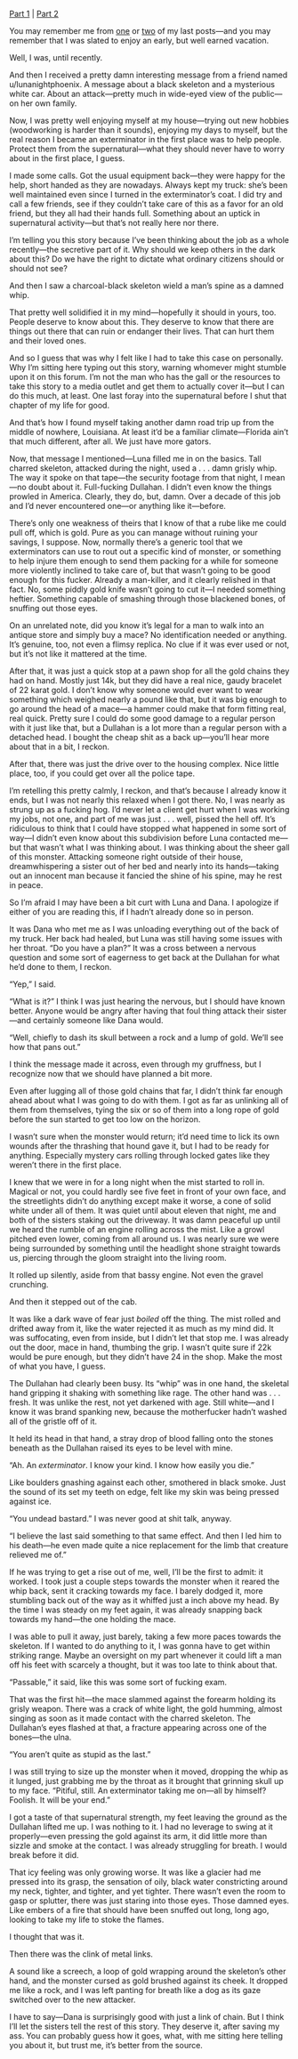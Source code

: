 [Part 1](https://www.reddit.com/r/nosleep/comments/zt0wut/a_white_car_kept_driving_by_my_aunts_house_last/?utm_source=share&utm_medium=ios_app&utm_name=iossmf) | [Part 2](https://www.reddit.com/r/nosleep/comments/zvf3es/the_white_car_came_back_the_driver_tried_to_take/?utm_source=share&utm_medium=ios_app&utm_name=iossmf)

You may remember me from [one](https://www.reddit.com/r/nosleep/comments/vb2ol6/i_am_an_exterminator_for_supernatural_pests_heres/?utm_source=share&utm_medium=ios_app&utm_name=iossmf) or [two](https://www.reddit.com/r/nosleep/comments/vg5x73/i_am_an_exterminator_for_the_supernatural_and_i/?utm_source=share&utm_medium=ios_app&utm_name=iossmf) of my last posts—and you may remember that I was slated to enjoy an early, but well earned vacation.

Well, I was, until recently. 

And then I received a pretty damn interesting message from a friend named u/lunanightphoenix. A message about a black skeleton and a mysterious white car. About an attack—pretty much in wide-eyed view of the public—on her own family.

Now, I was pretty well enjoying myself at my house—trying out new hobbies (woodworking is harder than it sounds), enjoying my days to myself, but the real reason I became an exterminator in the first place was to help people. Protect them from the supernatural—what they should never have to worry about in the first place, I guess. 

I made some calls. Got the usual equipment back—they were happy for the help, short handed as they are nowadays. Always kept my truck: she’s been well maintained even since I turned in the exterminator’s coat. I did try and call a few friends, see if they couldn’t take care of this as a favor for an old friend, but they all had their hands full. Something about an uptick in supernatural activity—but that’s not really here nor there.

I’m telling you this story because I’ve been thinking about the job as a whole recently—the secretive part of it. Why should we keep others in the dark about this? Do we have the right to dictate what ordinary citizens should or should not see?

And then I saw a charcoal-black skeleton wield a man’s spine as a damned whip.

That pretty well solidified it in my mind—hopefully it should in yours, too. People deserve to know about this. They deserve to know that there are things out there that can ruin or endanger their lives. That can hurt them and their loved ones.

And so I guess that was why I felt like I had to take this case on personally. Why I’m sitting here typing out this story, warning whomever might stumble upon it on this forum. I’m not the man who has the gall or the resources to take this story to a media outlet and get them to actually cover it—but I can do this much, at least. One last foray into the supernatural before I shut that chapter of my life for good.

And that’s how I found myself taking another damn road trip up from the middle of nowhere, Louisiana. At least it’d be a familiar climate—Florida ain’t that much different, after all. We just have more gators.

Now, that message I mentioned—Luna filled me in on the basics. Tall charred skeleton, attacked during the night, used a . . . damn grisly whip. The way it spoke on that tape—the security footage from that night, I mean—no doubt about it. Full-fucking Dullahan. I didn’t even know the things prowled in America. Clearly, they do, but, damn. Over a decade of this job and I’d never encountered one—or anything like it—before. 

There’s only one weakness of theirs that I know of that a rube like me could pull off, which is gold. Pure as you can manage without ruining your savings, I suppose. Now, normally there’s a generic tool that we exterminators can use to rout out a specific kind of monster, or something to help injure them enough to send them packing for a while for someone more violently inclined to take care of, but that wasn’t going to be good enough for this fucker. Already a man-killer, and it clearly relished in that fact. No, some piddly gold knife wasn’t going to cut it—I needed something heftier. Something capable of smashing through those blackened bones, of snuffing out those eyes.

On an unrelated note, did you know it’s legal for a man to walk into an antique store and simply buy a mace? No identification needed or anything. It’s genuine, too, not even a flimsy replica. No clue if it was ever used or not, but it’s not like it mattered at the time. 

After that, it was just a quick stop at a pawn shop for all the gold chains they had on hand. Mostly just 14k, but they did have a real nice, gaudy bracelet of 22 karat gold. I don’t know why someone would ever want to wear something which weighed nearly a pound like that, but it was big enough to go around the head of a mace—a hammer could make that form fitting real, real quick. Pretty sure I could do some good damage to a regular person with it just like that, but a Dullahan is a lot more than a regular person with a detached head. I bought the cheap shit as a back up—you’ll hear more about that in a bit, I reckon.

After that, there was just the drive over to the housing complex. Nice little place, too, if you could get over all the police tape. 

I’m retelling this pretty calmly, I reckon, and that’s because I already know it ends, but I was not nearly this relaxed when I got there. No, I was nearly as strung up as a fucking hog. I’d never let a client get hurt when I was working my jobs, not one, and part of me was just . . . well, pissed the hell off. It’s ridiculous to think that I could have stopped what happened in some sort of way—I didn’t even know about this subdivision before Luna contacted me—but that wasn’t what I was thinking about. I was thinking about the sheer gall of this monster. Attacking someone right outside of their house, dreamwhispering a sister out of her bed and nearly into its hands—taking out an innocent man because it fancied the shine of his spine, may he rest in peace.

So I’m afraid I may have been a bit curt with Luna and Dana. I apologize if either of you are reading this, if I hadn’t already done so in person.

It was Dana who met me as I was unloading everything out of the back of my truck. Her back had healed, but Luna was still having some issues with her throat. “Do you have a plan?” It was a cross between a nervous question and some sort of eagerness to get back at the Dullahan for what he’d done to them, I reckon.

“Yep,” I said.

“What is it?” I think I was just hearing the nervous, but I should have known better. Anyone would be angry after having that foul thing attack their sister—and certainly someone like Dana would.

“Well, chiefly to dash its skull between a rock and a lump of gold. We’ll see how that pans out.”

I think the message made it across, even through my gruffness, but I recognize now that we should have planned a bit more.

Even after lugging all of those gold chains that far, I didn’t think far enough ahead about what I was going to do with them. I got as far as unlinking all of them from themselves, tying the six or so of them into a long rope of gold before the sun started to get too low on the horizon. 

I wasn’t sure when the monster would return; it’d need time to lick its own wounds after the thrashing that hound gave it, but I had to be ready for anything. Especially mystery cars rolling through locked gates like they weren’t there in the first place.

I knew that we were in for a long night when the mist started to roll in. Magical or not, you could hardly see five feet in front of your own face, and the streetlights didn’t do anything except make it worse, a cone of solid white under all of them. It was quiet until about eleven that night, me and both of the sisters staking out the driveway. It was damn peaceful up until we heard the rumble of an engine rolling across the mist. Like a growl pitched even lower, coming from all around us. I was nearly sure we were being surrounded by something until the headlight shone straight towards us, piercing through the gloom straight into the living room.

It rolled up silently, aside from that bassy engine. Not even the gravel crunching.

And then it stepped out of the cab.

It was like a dark wave of fear just *boiled* off the thing. The mist rolled and drifted away from it, like the water rejected it as much as my mind did. It was suffocating, even from inside, but I didn’t let that stop me. I was already out the door, mace in hand, thumbing the grip. I wasn’t quite sure if 22k would be pure enough, but they didn’t have 24 in the shop. Make the most of what you have, I guess.

The Dullahan had clearly been busy. Its “whip” was in one hand, the skeletal hand gripping it shaking with something like rage. The other hand was . . . fresh. It was unlike the rest, not yet darkened with  age. Still white—and I know it was brand spanking new, because the motherfucker hadn’t washed all of the gristle off of it.

It held its head in that hand, a stray drop of blood falling onto the stones beneath as the Dullahan raised its eyes to be level with mine.

“Ah. An *exterminator*. I know your kind. I know how easily you die.”

Like boulders gnashing against each other, smothered in black smoke. Just the sound of its set my teeth on edge, felt like my skin was being pressed against ice.

“You undead bastard.” I was never good at shit talk, anyway.

“I believe the last said something to that same effect. And then I led him to his death—he even made quite a nice replacement for the limb that creature relieved me of.”

If he was trying to get a rise out of me, well, I’ll be the first to admit: it worked. I took just a couple steps towards the monster when it reared the whip back, sent it cracking towards my face. I barely dodged it, more stumbling back out of the way as it whiffed just a inch above my head. By the time I was steady on my feet again, it was already snapping back towards my hand—the one holding the mace. 

I was able to pull it away, just barely, taking a few more paces towards the skeleton. If I wanted to do anything to it, I was gonna have to get within striking range. Maybe an oversight on my part whenever it could lift a man off his feet with scarcely a thought, but it was too late to think about that.

“Passable,” it said, like this was some sort of fucking exam.

That was the first hit—the mace slammed against the forearm holding its grisly weapon. There was a crack of white light, the gold humming, almost singing as soon as it made contact with the charred skeleton. The Dullahan’s eyes flashed at that, a fracture appearing across one of the bones—the ulna.

“You aren’t quite as stupid as the last.”

I was still trying to size up the monster when it moved, dropping the whip as it lunged, just grabbing me by the throat as it brought that grinning skull up to my face. “Pitiful, still. An exterminator taking me on—all by himself? Foolish. It will be your end.”

I got a taste of that supernatural strength, my feet leaving the ground as the Dullahan lifted me up. I was nothing to it. I had no leverage to swing at it properly—even pressing the gold against its arm, it did little more than sizzle and smoke at the contact. I was already struggling for breath. I would break before it did.

That icy feeling was only growing worse. It was like a glacier had me pressed into its grasp, the sensation of oily, black water constricting around my neck, tighter, and tighter, and yet tighter. There wasn’t even the room to gasp or splutter, there was just staring into those eyes. Those damned eyes. Like embers of a fire that should have been snuffed out long, long ago, looking to take my life to stoke the flames.

I thought that was it.

Then there was the clink of metal links.

A sound like a screech, a loop of gold wrapping around the skeleton’s other hand, and the monster cursed as gold brushed against its cheek. It dropped me like a rock, and I was left panting for breath like a dog as its gaze switched over to the new attacker.

I have to say—Dana is surprisingly good with just a link of chain. But I think I’ll let the sisters tell the rest of this story. They deserve it, after saving my ass. You can probably guess how it goes, what, with me sitting here telling you about it, but trust me, it’s better from the source.